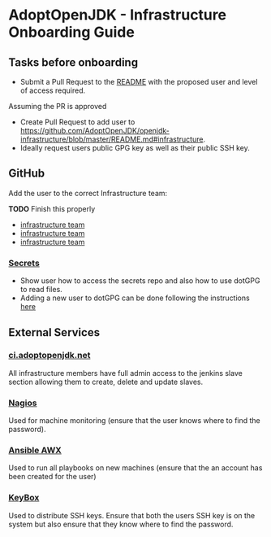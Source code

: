 # AdoptOpenJDK - Infrastructure Onboarding Guide

## Tasks before onboarding

- Submit a Pull Request to the [README](README.md) with the proposed user and level of access required.

Assuming the PR is approved

- Create Pull Request to add user to https://github.com/AdoptOpenJDK/openjdk-infrastructure/blob/master/README.md#infrastructure.
- Ideally request users public GPG key as well as their public SSH key.

## GitHub

Add the user to the correct Infrastructure team:

**TODO** Finish this properly

- [infrastructure team](https://github.com/orgs/AdoptOpenJDK/teams/infrastructure)
- [infrastructure team](https://github.com/orgs/AdoptOpenJDK/teams/infrastructure)
- [infrastructure team](https://github.com/orgs/AdoptOpenJDK/teams/infrastructure)


### [Secrets](https://github.com/AdoptOpenJDK/secrets)

- Show user how to access the secrets repo and also how to use dotGPG to read files.
- Adding a new user to dotGPG can be done following the instructions [here](https://github.com/AdoptOpenJDK/secrets#adding-users.)

## External Services

### [ci.adoptopenjdk.net](https://ci.adoptopenjdk.net)

All infrastructure members have full admin access to the jenkins slave section allowing them to create, delete and update slaves.

### [Nagios](https://nagios.adoptopenjdk.net)

Used for machine monitoring (ensure that the user knows where to find the password).

### [Ansible AWX](https://ansible.adoptopenjdk.net)

Used to run all playbooks on new machines (ensure that the an account has been created for the user)

### [KeyBox](https://keybox.adoptopenjdk.net)

Used to distribute SSH keys. Ensure that both the users SSH key is on the system but also ensure that they know where to find the password.
